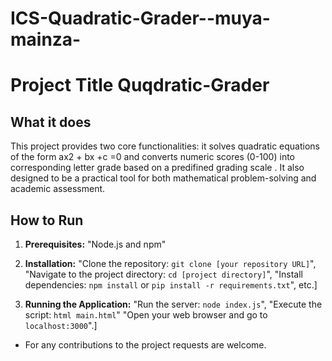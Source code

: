 # ICS-Quadratic-Grader--muya-mainza-
# Project Title Quqdratic-Grader 

## What it does

This project provides two core functionalities: it solves quadratic equations of the form ax2 + bx +c =0 and converts numeric scores (0-100) into corresponding letter grade based on a predifined grading scale . It also designed to be a practical tool for both mathematical problem-solving and academic assessment.

## How to Run

1.  **Prerequisites:**
    "Node.js and npm"

2.  **Installation:**
    "Clone the repository: `git clone [your repository URL]`", "Navigate to the project directory: `cd [project directory]`", "Install dependencies: `npm install` or `pip install -r requirements.txt`", etc.]

3.  **Running the Application:**
    "Run the server: `node index.js`", "Execute the script: `html main.html`"
    "Open your web browser and go to `localhost:3000`".]



*    For any contributions to the project requests are welcome.

